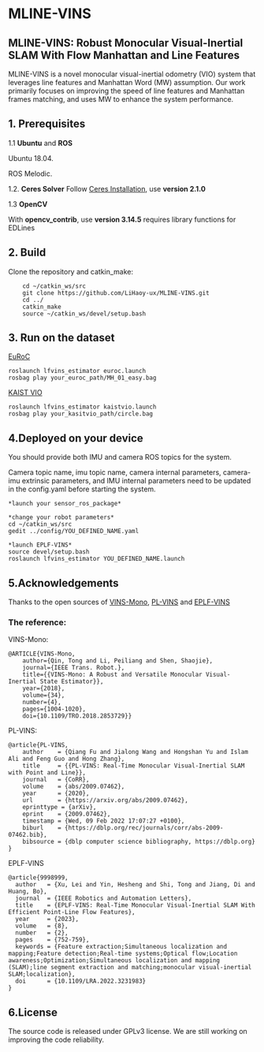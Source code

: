 # MLINE-VINS

## MLINE-VINS: Robust Monocular Visual-Inertial SLAM With Flow Manhattan and Line Features

MLINE-VINS is a novel monocular visual-inertial odometry (VIO) system that leverages line features and Manhattan Word (MW) assumption. Our work primarily focuses on improving the speed of  line features and Manhattan frames matching, and uses MW to enhance the system performance.

## 1. Prerequisites

1.1 **Ubuntu** and **ROS**

Ubuntu  18.04.

ROS Melodic.

1.2. **Ceres Solver**
Follow [Ceres Installation](http://ceres-solver.org/installation.html), use **version 2.1.0** 

1.3 **OpenCV**

With **opencv_contrib**, use **version 3.14.5** requires library functions for EDLines

## 2. Build

Clone the repository and catkin_make:

```
    cd ~/catkin_ws/src
    git clone https://github.com/LiHaoy-ux/MLINE-VINS.git
    cd ../
    catkin_make
    source ~/catkin_ws/devel/setup.bash
```

## 3. Run on the dataset

[EuRoC](https://projects.asl.ethz.ch/datasets/doku.php?id=kmavvisualinertialdatasets)

```
roslaunch lfvins_estimator euroc.launch
rosbag play your_euroc_path/MH_01_easy.bag
```

[KAIST VIO](https://github.com/url-kaist/kaistviodataset)

```
roslaunch lfvins_estimator kaistvio.launch
rosbag play your_kasitvio_path/circle.bag
```

## 4.Deployed on your device

You should provide both IMU and camera ROS topics for the system.

Camera topic name, imu topic name, camera internal parameters, camera-imu extrinsic parameters, and IMU internal parameters need to be updated in the config.yaml before starting the system.

``` shell
*launch your sensor_ros_package*

*change your robot parameters*
cd ~/catkin_ws/src
gedit ../config/YOU_DEFINED_NAME.yaml

*launch EPLF-VINS*
source devel/setup.bash
roslaunch lfvins_estimator YOU_DEFINED_NAME.launch
```

## 5.Acknowledgements

Thanks to the open sources of  [VINS-Mono](https://github.com/HKUST-Aerial-Robotics/VINS-Mono), [PL-VINS](https://github.com/cnqiangfu/PL-VINS) and [EPLF-VINS](https://github.com/LeiXu1999/EPLF-VINS.git)

### The reference:

VINS-Mono:

``` shell
@ARTICLE{VINS-Mono,
	author={Qin, Tong and Li, Peiliang and Shen, Shaojie},
	journal={IEEE Trans. Robot.}, 
	title={{VINS-Mono: A Robust and Versatile Monocular Visual-Inertial State Estimator}}, 
	year={2018},
	volume={34},
	number={4},
	pages={1004-1020},
	doi={10.1109/TRO.2018.2853729}}
```

PL-VINS:

``` shell
@article{PL-VINS,
	author    = {Qiang Fu and Jialong Wang and Hongshan Yu and Islam Ali and Feng Guo and Hong Zhang},
	title     = {{PL-VINS: Real-Time Monocular Visual-Inertial SLAM with Point and Line}},
	journal   = {CoRR},
	volume    = {abs/2009.07462},
	year      = {2020},
	url       = {https://arxiv.org/abs/2009.07462},
	eprinttype = {arXiv},
	eprint    = {2009.07462},
	timestamp = {Wed, 09 Feb 2022 17:07:27 +0100},
	biburl    = {https://dblp.org/rec/journals/corr/abs-2009-07462.bib},
	bibsource = {dblp computer science bibliography, https://dblp.org}
}
```

EPLF-VINS

```
@article{9998999,
  author   = {Xu, Lei and Yin, Hesheng and Shi, Tong and Jiang, Di and Huang, Bo},
  journal  = {IEEE Robotics and Automation Letters},
  title    = {EPLF-VINS: Real-Time Monocular Visual-Inertial SLAM With Efficient Point-Line Flow Features},
  year     = {2023},
  volume   = {8},
  number   = {2},
  pages    = {752-759},
  keywords = {Feature extraction;Simultaneous localization and mapping;Feature detection;Real-time systems;Optical flow;Location awareness;Optimization;Simultaneous localization and mapping (SLAM);line segment extraction and matching;monocular visual-inertial SLAM;localization},
  doi      = {10.1109/LRA.2022.3231983}
}
```

## 6.License

The source code is released under GPLv3 license.
We are still working on improving the code reliability. 
